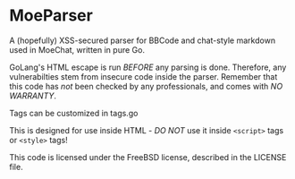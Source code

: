 MoeParser
=========

A (hopefully) XSS-secured parser for BBCode and chat-style markdown used in
MoeChat, written in pure Go.

GoLang's HTML escape is run *BEFORE* any parsing is done. Therefore, any
vulnerabilties stem from insecure code inside the parser. Remember that this
code has *not* been checked by any professionals, and comes with *NO WARRANTY*.

Tags can be customized in tags.go

This is designed for use inside HTML - *DO NOT* use it inside ```<script>```
tags or ```<style>``` tags!

This code is licensed under the FreeBSD license, described in the LICENSE file.
